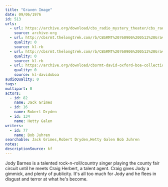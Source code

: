 ```yaml
---
title: "Graven Image"
date: 09/06/1976
id: 513
urls: 
  - url: https://archive.org/download/cbs_radio_mystery_theater/cbs_radio_mystery_theater-0501-0550.zip/cbs_radio_mystery_theater-0501-0550%2Fcbsrmt_0513_the_graven_image.mp3
    source: archive-org
  - url: http://cbsrmt.thelongtrek.com/rb/CBSRMT%20760906%200513%20Graven%20Image_wuwm.mp3
    quality: 0
    source: kl-rb
  - url: http://cbsrmt.thelongtrek.com/rb/CBSRMT%20760906%200513%20Graven%20Image_wbbm_rb.mp3
    quality: 0
    source: kl-rb
  - url: https://archive.org/download/cbsrmt-david-oxford-boa-collection/CBSRMT-760906-0513-Graven-Image-(128-44)_WUWM-FM-{BoA}.mp3
    quality: 0
    source: kl-davidoboa
audioQuality: 0
tags: 
multipart: 0
actors:  
  - id: 82
    name: Jack Grimes  
  - id: 16
    name: Robert Dryden  
  - id: 134
    name: Hetty Galen
writers:  
  - id: 77
    name: Bob Juhren
searchable: Jack Grimes,Robert Dryden,Hetty Galen Bob Juhren
notes: 
descriptionSource: kf
---
```

Jody Barnes is a talented rock-n-roll/country singer playing the county fair circuit until he meets Craig Herbert, a talent agent. Craig gives Jody a gimmick, and plenty of publicity. It's all too much for Jody and he flees in disgust and terror at what he's become.
